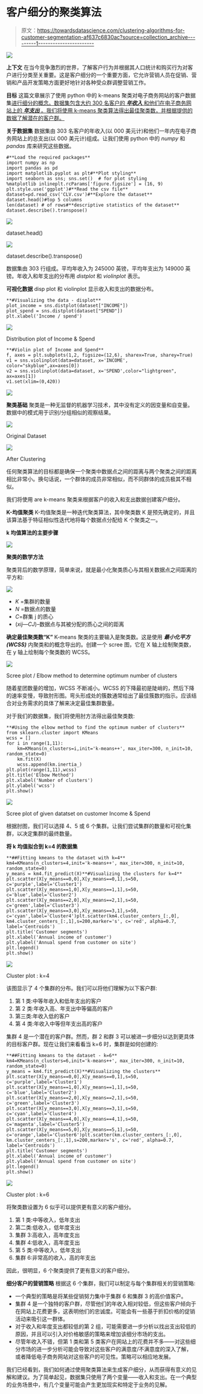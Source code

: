 # 客户细分的聚类算法

> 原文：<https://towardsdatascience.com/clustering-algorithms-for-customer-segmentation-af637c6830ac?source=collection_archive---------1----------------------->

![](img/4053b648a26e25775830b6eda44932c9.png)

**上下文**
在当今竞争激烈的世界，了解客户行为并根据其人口统计和购买行为对客户进行分类至关重要。这是客户细分的一个重要方面，它允许营销人员在促销、营销和产品开发策略方面更好地针对各种受众群调整营销工作。

**目标**
这篇文章展示了使用 python 中的 k-means 聚类对电子商务网站的客户数据集[进行细分的概念。数据集包含大约 300 名客户的 ***年收入*** 和他们在电子商务网站上的 ***年支出*** 。我们将使用 k-means 聚类算法得出最佳聚类数，并根据提供的数据了解潜在的客户群。](https://github.com/sowmyacr/kmeans_cluster/blob/master/CLV.csv)

**关于数据集**
数据集由 303 名客户的年收入(以 000 美元计)和他们一年内在电子商务网站上的总支出(以 000 美元计)组成。让我们使用 python 中的 *numpy* 和 *pandas* 库来研究这些数据。

```
#**Load the required packages**
import numpy as np
import pandas as pd
import matplotlib.pyplot as plt#**Plot styling**
import seaborn as sns; sns.set()  # for plot styling
%matplotlib inlineplt.rcParams['figure.figsize'] = (16, 9)
plt.style.use('ggplot')#**Read the csv file**
dataset=pd.read_csv('CLV.csv')#**Explore the dataset**
dataset.head()#top 5 columns
len(dataset) # of rows#**descriptive statistics of the dataset**
dataset.describe().transpose() 
```

![](img/1039b099cb6817c0569c8012df5db98e.png)

dataset.head()

![](img/95e9f318ac5e71c9a38aa46d0cb5ffef.png)

dataset.describe().transpose()

数据集由 303 行组成。平均年收入为 245000 英镑，平均年支出为 149000 英镑。年收入和年支出的分布用 *distplot* 和 *violinplot* 表示。

**可视化数据** disp plot 和 violinplot 显示收入和支出的数据分布。

```
**#Visualizing the data - displot**
plot_income = sns.distplot(dataset["INCOME"])
plot_spend = sns.distplot(dataset["SPEND"])
plt.xlabel('Income / spend')
```

![](img/2f6dc0847ffc7c337e9fba19485cd2e6.png)

Distribution plot of Income & Spend

```
**#Violin plot of Income and Spend**
f, axes = plt.subplots(1,2, figsize=(12,6), sharex=True, sharey=True)
v1 = sns.violinplot(data=dataset, x='INCOME', color="skyblue",ax=axes[0])
v2 = sns.violinplot(data=dataset, x='SPEND',color="lightgreen", ax=axes[1])
v1.set(xlim=(0,420))
```

![](img/755b734740187ed16927116ff843cb58.png)

**聚类基础** 聚类是一种无监督的机器学习技术，其中没有定义的因变量和自变量。数据中的模式用于识别/分组相似的观察结果。

![](img/ef5b9c10b960a7f51c12a9c9f3155de3.png)

Original Dataset

![](img/4f660a0585617dffb735586a42fad1c8.png)

After Clustering

任何聚类算法的目标都是确保一个聚类中数据点之间的距离与两个聚类之间的距离相比非常小。换句话说，一个群体的成员非常相似，而不同群体的成员极其不相似。

我们将使用 are k-means 聚类来根据客户的收入和支出数据创建客户细分。

**K-均值聚类**
K-均值聚类是一种迭代聚类算法，其中聚类数 K 是预先确定的，并且该算法基于特征相似性迭代地将每个数据点分配给 K 个聚类之一。

**k 均值算法的主要步骤**

![](img/38fa4cc3d2ffc36a33ec4599d6cfbdda.png)

**聚类的数学方法**

聚类背后的数学原理，简单来说，就是最小化聚类质心与其相关数据点之间距离的平方和:

![](img/81539c3478b0c19b0ead9e32015d8edd.png)

*   *K* =集群的数量
*   *N* =数据点的数量
*   *C*=群集 j 的质心
*   (*xij—CJ*)–数据点与其被分配的质心之间的距离

**确定最佳聚类数“K”** K-means 聚类的主要输入是聚类数。这是使用 ***最小化平方(WCSS)*** 内聚类和的概念导出的。创建一个 scree 图，它在 X 轴上绘制聚类数，在 y 轴上绘制每个聚类数的 WCSS。

![](img/ff1bedde006023d2f973d03d7991a97d.png)

Scree plot / Elbow method to determine optimum number of clusters

随着星团数量的增加，WCSS 不断减小。WCSS 的下降最初是陡峭的，然后下降的速率变慢，导致肘形图。弯头形成处的簇数通常给出了最佳簇数的指示。应该结合对业务需求的具体了解来决定最佳集群数量。

对于我们的数据集，我们将使用肘方法得出最佳聚类数:

```
**#Using the elbow method to find the optimum number of clusters**
from sklearn.cluster import KMeans
wcss = []
for i in range(1,11):
    km=KMeans(n_clusters=i,init='k-means++', max_iter=300, n_init=10, random_state=0)
    km.fit(X)
    wcss.append(km.inertia_)
plt.plot(range(1,11),wcss)
plt.title('Elbow Method')
plt.xlabel('Number of clusters')
plt.ylabel('wcss')
plt.show()
```

![](img/8a47662652e1e7a3400a1ed273155282.png)

Scree plot of given datatset on customer Income & Spend

根据肘图，我们可以选择 4、5 或 6 个集群。让我们尝试集群的数量和可视化集群，以决定集群的最终数量。

**将 k 均值拟合到 k=4 的数据集**

```
**##Fitting kmeans to the dataset with k=4**
km4=KMeans(n_clusters=4,init='k-means++', max_iter=300, n_init=10, random_state=0)
y_means = km4.fit_predict(X)**#Visualizing the clusters for k=4**
plt.scatter(X[y_means==0,0],X[y_means==0,1],s=50, c='purple',label='Cluster1')
plt.scatter(X[y_means==1,0],X[y_means==1,1],s=50, c='blue',label='Cluster2')
plt.scatter(X[y_means==2,0],X[y_means==2,1],s=50, c='green',label='Cluster3')
plt.scatter(X[y_means==3,0],X[y_means==3,1],s=50, c='cyan',label='Cluster4')plt.scatter(km4.cluster_centers_[:,0], km4.cluster_centers_[:,1],s=200,marker='s', c='red', alpha=0.7, label='Centroids')
plt.title('Customer segments')
plt.xlabel('Annual income of customer')
plt.ylabel('Annual spend from customer on site')
plt.legend()
plt.show()
```

![](img/4b62745cbb2899d2e6150b7b11307914.png)

Cluster plot : k=4

该图显示了 4 个集群的分布。我们可以将他们理解为以下客户群:

1.  第 1 类:中等年收入和低年支出的客户
2.  第 2 类:年收入高、年支出中等偏高的客户
3.  第三类:年收入低的客户
4.  第 4 类:年收入中等但年支出高的客户

集群 4 是一个潜在的客户群。然而，群 2 和群 3 可以被进一步细分以达到更具体的目标客户群。现在让我们来看看当 k=6 时，集群是如何创建的:

```
**##Fitting kmeans to the dataset - k=6**
km4=KMeans(n_clusters=6,init='k-means++', max_iter=300, n_init=10, random_state=0)
y_means = km4.fit_predict(X)**#Visualizing the clusters**
plt.scatter(X[y_means==0,0],X[y_means==0,1],s=50, c='purple',label='Cluster1')
plt.scatter(X[y_means==1,0],X[y_means==1,1],s=50, c='blue',label='Cluster2')
plt.scatter(X[y_means==2,0],X[y_means==2,1],s=50, c='green',label='Cluster3')
plt.scatter(X[y_means==3,0],X[y_means==3,1],s=50, c='cyan',label='Cluster4')
plt.scatter(X[y_means==4,0],X[y_means==4,1],s=50, c='magenta',label='Cluster5')
plt.scatter(X[y_means==5,0],X[y_means==5,1],s=50, c='orange',label='Cluster6')plt.scatter(km.cluster_centers_[:,0], km.cluster_centers_[:,1],s=200,marker='s', c='red', alpha=0.7, label='Centroids')
plt.title('Customer segments')
plt.xlabel('Annual income of customer')
plt.ylabel('Annual spend from customer on site')
plt.legend()
plt.show()
```

![](img/9aaa03bc63c80bab196dcf42448f2181.png)

Cluster plot : k=6

将聚类数设置为 6 似乎可以提供更有意义的客户细分。

1.  第 1 类:中等收入，低年支出
2.  第二类:低收入，低年度支出
3.  集群 3:高收入，高年度支出
4.  集群 4:低收入，高年度支出
5.  第 5 类:中等收入，低年支出
6.  集群 6:非常高的收入，高的年支出

因此，很明显，6 个聚类提供了更有意义的客户细分。

**细分客户的营销策略**
根据这 6 个集群，我们可以制定与每个集群相关的营销策略:

*   一个典型的策略是将某些促销努力集中于集群 6 和集群 3 的高价值客户。
*   集群 4 是一个独特的客户群，尽管他们的年收入相对较低，但这些客户倾向于在网站上花费更多，这表明他们的忠诚度。可能会有一些基于折扣价格的促销活动来吸引这一群体。
*   对于收入和年度支出都较低的第 2 组，可能需要进一步分析以找出支出较低的原因，并且可以引入对价格敏感的策略来增加该细分市场的支出。
*   尽管年收入不错，但第 1 类和第 5 类客户在网站上的花费并不多——对这些细分市场的进一步分析可能会导致对这些客户的满意度/不满意度的深入了解，或者降低电子商务网站对这些客户的可见性。策略可以相应地发展。

我们已经看到，我们如何通过使用聚类算法来生成客户细分，从而获得有意义的见解和建议。为了简单起见，数据集只使用了两个变量——收入和支出。在一个典型的业务场景中，有几个变量可能会产生更加现实和特定于业务的见解。